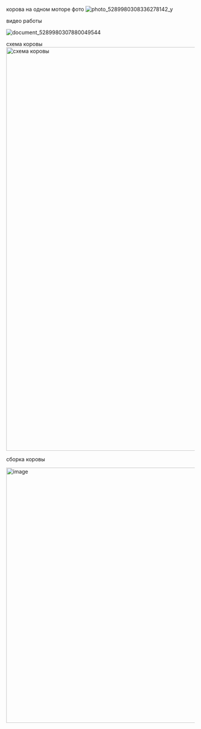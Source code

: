 
корова на одном моторе
фото
![photo_5289980308336278142_y](https://github.com/user-attachments/assets/a3281956-c38f-4f08-a962-c63cf4707633)


видео работы

![document_5289980307880049544](https://github.com/user-attachments/assets/27a0c138-1457-45fc-8e49-c8720e000da4)


схема коровы
<img width="1920" height="1080" alt="схема коровы" src="https://github.com/user-attachments/assets/ce1d1428-3ff4-49f6-897f-154123554327" />


сборка коровы


<img width="691" height="683" alt="image" src="https://github.com/user-attachments/assets/19ba6034-e2a8-4db7-9bee-24cf60b468c8" />


